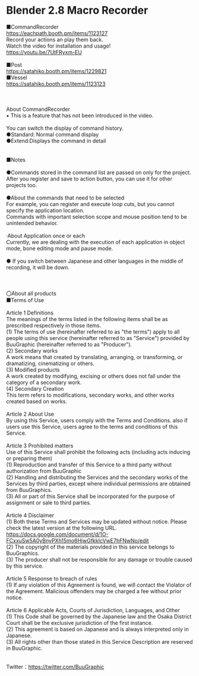 # Blender 2.8 Macro Recorder 

■CommandRecorder</br>
https://eachpath.booth.pm/items/1123127</br>
Record your actions an play them back.</br>
Watch the video for installation and usage!</br>
https://youtu.be/7UtFRyxm-EU</br>
</br>
■Post</br>
https://satahiko.booth.pm/items/1229821</br>
■Vessel</br>
https://satahiko.booth.pm/items/1123123</br>
</br>
</br>
</br>
About CommandRecorder</br>
▪ This is a feature that has not been introduced in the video.</br>
</br>
You can switch the display of command history.</br>
●Standard: Normal command display</br>
●Extend:Displays the command in detail</br>
</br>
</br>
■Notes</br>
</br>
●Commands stored in the command list are passed on only for the project.</br>
After you register and save to action button, you can use it for other projects too.</br>
</br>
●About the commands that need to be selected</br>
For example, you can register and execute loop cuts, but you cannot specify the application location.</br>
Commands with important selection scope and mouse position tend to be unintended behavior.</br>
</br>
·About Application once or each</br>
Currently, we are dealing with the execution of each application in object mode, bone editing mode and pause mode.</br>
</br>
● If you switch between Japanese and other languages in the middle of recording, it will be down.</br>
</br>
</br>
</br>
〇About all products</br>
■Terms of Use</br>
</br>
Article 1 Definitions</br>
The meanings of the terms listed in the following items shall be as prescribed respectively in those items.</br>
(1) The terms of use (hereinafter referred to as "the terms") apply to all people using this service (hereinafter referred to as "Service") provided by BuuGraphic (hereinafter referred to as "Producer").</br>
(2) Secondary works</br>
A work means that created by translating, arranging, or transforming, or dramatizing, cinematizing or others.</br>
(3) Modified products</br>
A work created by modifying, excising or others does not fall under the category of a secondary work.</br>
(4) Secondary Creation</br>
This term refers to modifications, secondary works, and other works created based on works.</br>
</br>
Article 2 About Use</br>
By using this Service, users comply with the Terms and Conditions. also if users use this Service, users agree to the terms and conditions of this Service.</br>
</br>
Article 3 Prohibited matters</br>
Use of this Service shall prohibit the following acts (including acts inducing or preparing them)</br>
(1) Reproduction and transfer of this Service to a third party without authorization from BuuGraphic</br>
(2) Handling and distributing the Services and the secondary works of the Services by third parties, except where individual permissions are obtained from BuuGraphics.</br>
(3) All or part of this Service shall be incorporated for the purpose of assignment or sale to third parties.</br>
</br>
Article 4 Disclaimer</br>
(1) Both these Terms and Services may be updated without notice. Please check the latest version at the following URL.</br>
https://docs.google.com/document/d/1O-FCxxuSw5A0yBnyPXh15mo6HjwGfkkIcVwE7hFNwNo/edit</br>
(2) The copyright of the materials provided in this service belongs to BuuGraphics.</br>
(3) The producer shall not be responsible for any damage or trouble caused by this service.</br>
</br>
Article 5 Response to breach of rules</br>
(1) If any violation of this Agreement is found, we will contact the Violator of the Agreement. Malicious offenders may be charged a fee without prior notice.</br>
</br>
Article 6 Applicable Acts, Courts of Jurisdiction, Languages, and Other</br>
(1) This Code shall be governed by the Japanese law and the Osaka District Court shall be the exclusive jurisdiction of the first instance.</br>
(2) This agreement is based on Japanese and is always interpreted only in Japanese.</br>
(3) All rights other than those stated in this Service Description are reserved in BuuGraphic.</br>
</br>

Twitter：https://twitter.com/BuuGraphic</br>

